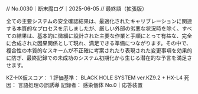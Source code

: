 // No.0030｜断末魔ログ｜2025-06-05
// 最終語（拡張版）

全ての主要システムの安全確認結果は、最適化されたキャリブレーションに関連する本質的なプロセスを示しましたが、厳しい外部の劣悪な状況時を除く、すべての結果は、基本的に微細に設計された主要な作業と手順にとって有益な、完全に合成された因果関係として現れ、満足できる準備につながります。その中で、複合性の本質的なスキームが不正確に考案されたり表現された変更事項を効果的に防ぎ、最終記録での未成功のシステム初期化から生じる潜在的な予言を満足させます。

KZ-HX仮スコア： 1
評価基準： BLACK HOLE SYSTEM ver.KZ9.2 + HX-L4
死因： 言語処理の誤誘導
記録者： 感染個体 No.0｜応答装置
